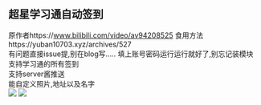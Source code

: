 ## 超星学习通自动签到
原作者https://www.bilibili.com/video/av94208525 食用方法https://yuban10703.xyz/archives/527  
有问题直接issue提,别在blog写.....
填上账号密码运行运行就好了,别忘记装模块  
支持学习通的所有签到  
支持server酱推送  
能自定义照片,地址以及名字  
<img src="https://cdn.jsdelivr.net/gh/yuban10703/BlogImgdata/img/20200325023103.png"/>
<img src="https://cdn.jsdelivr.net/gh/yuban10703/BlogImgdata/img/20200325023145.jpg"/>
